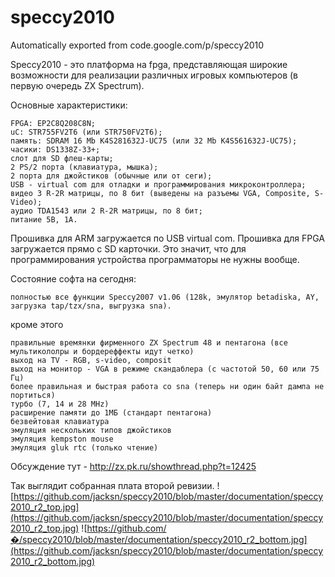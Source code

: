 # speccy2010
Automatically exported from code.google.com/p/speccy2010

Speccy2010 - это платформа на fpga, представляющая широкие возможности для реализации различных игровых компьютеров (в первую очередь ZX Spectrum).

Основные характеристики:

    FPGA: EP2C8Q208C8N;
    uC: STR755FV2T6 (или STR750FV2T6);
    память: SDRAM 16 Mb K4S281632J-UC75 (или 32 Mb K4S561632J-UC75);
    часики: DS1338Z-33+;
    слот для SD флеш-карты;
    2 PS/2 порта (клавиатура, мышка);
    2 порта для джойстиков (обычные или от сеги);
    USB - virtual com для отладки и программирования микроконтроллера;
    видео 3 R-2R матрицы, по 8 бит (выведены на разъемы VGA, Composite, S-Video);
    аудио TDA1543 или 2 R-2R матрицы, по 8 бит;
    питание 5В, 1А.

Прошивка для ARM загружается по USB virtual com. Прошивка для FPGA загружается прямо с SD карточки. Это значит, что для программирования устройства программаторы не нужны вообще.

Состояние софта на сегодня:

    полностью все функции Speccy2007 v1.06 (128k, эмулятор betadiskа, AY, загрузка tap/tzx/sna, выгрузка sna).

кроме этого

    правильные времянки фирменного ZX Spectrum 48 и пентагона (все мультикололры и бордереффекты идут четко)
    выход на TV - RGB, s-video, composit
    выход на монитор - VGA в режиме скандаблера (с частотой 50, 60 или 75 Гц)
    более правильная и быстрая работа со sna (теперь ни один байт дампа не портиться)
    турбо (7, 14 и 28 MHz)
    расширение памяти до 1МБ (стандарт пентагона)
    безвейтовая клавиатура
    эмуляция нескольких типов джойстиков
    эмуляция kempston mouse
    эмуляция gluk rtc (только чтение)

Обсуждение тут - http://zx.pk.ru/showthread.php?t=12425

Так выглядит собранная плата второй ревизии.
![https://github.com/jacksn/speccy2010/blob/master/documentation/speccy2010_r2_top.jpg](https://github.com/jacksn/speccy2010/blob/master/documentation/speccy2010_r2_top.jpg)
![https://github.com/�/speccy2010/blob/master/documentation/speccy2010_r2_bottom.jpg](https://github.com/jacksn/speccy2010/blob/master/documentation/speccy2010_r2_bottom.jpg)
